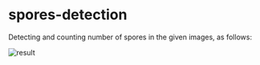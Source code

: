 # spores-detection
Detecting and counting number of spores in the given images, as follows:

![result](https://user-images.githubusercontent.com/53661358/88685580-bf6bb900-d0fe-11ea-9aa1-011eb8cb6352.jpg)
